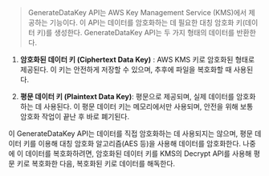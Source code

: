 


> GenerateDataKey API는 AWS Key Management Service (KMS)에서 제공하는 기능이다. 이 API는 데이터를 암호화하는 데 필요한 대칭 암호화 키(데이터 키)를 생성한다. GenerateDataKey API는 두 가지 형태의 데이터를 반환한다.

1. **암호화된 데이터 키 (Ciphertext Data Key)** : AWS KMS 키로 암호화된 형태로 제공된다. 이 키는 안전하게 저장할 수 있으며, 추후에 파일을 복호화할 때 사용된다.

2. **평문 데이터 키 (Plaintext Data Key)**: 평문으로 제공되며, 실제 데이터를 암호화하는 데 사용된다. 이 평문 데이터 키는 메모리에서만 사용되며, 안전을 위해 보통 암호화 작업이 끝난 후 바로 폐기된다.

이 GenerateDataKey API는 데이터를 직접 암호화하는 데 사용되지는 않으며, 평문 데이터 키를 이용해 대칭 암호화 알고리즘(AES 등)을 사용해 데이터를 암호화한다. 나중에 이 데이터를 복호화하려면, 암호화된 데이터 키를 KMS의 Decrypt API를 사용해 평문 키로 복호화한 다음, 복호화된 키로 데이터를 해독한다.
